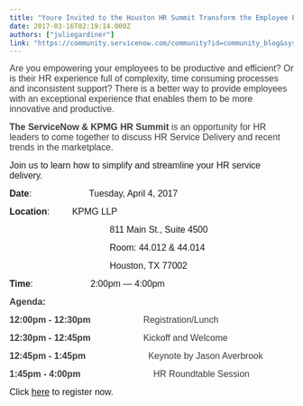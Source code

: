 ```yaml
---
title: "Youre Invited to the Houston HR Summit Transform the Employee Experience"
date: 2017-03-16T02:19:14.000Z
authors: ["juliegardiner"]
link: "https://community.servicenow.com/community?id=community_blog&sys_id=d2dde6e9dbd0dbc01dcaf3231f9619d6"
---
```

<p><span style="font-size: 12.0pt; font-family: Arial; color: #3d3d3d;">Are you empowering your employees to be productive and efficient? Or is their HR experience full of complexity, time consuming processes and inconsistent support? There is a better way to provide employees with an exceptional experience that enables them to be more innovative and productive.</span></p><p></p><p><strong style="color: #3d3d3d; font-size: 12.0pt; font-family: Arial;">The ServiceNow &amp; KPMG HR Summit</strong><span style="font-size: 12.0pt; font-family: Arial; color: #3d3d3d;"> is an opportunity for HR leaders to come together to discuss HR Service Delivery and recent trends in the marketplace.</span></p><p></p><p><span style="font-size: 12.0pt; font-family: Arial;">Join us to learn how to simplify and streamline your HR service delivery.</span></p><p></p><p><strong style="font-size: 12.0pt; font-family: Arial;">Date</strong><span style="font-size: 12.0pt; font-family: Arial;">:                       Tuesday, April 4, 2017</span></p><p><strong style="font-size: 12.0pt; font-family: Arial;">Location</strong><span style="font-size: 12.0pt; font-family: Arial;">:         KPMG LLP</span></p><p><span style="font-size: 12.0pt; font-family: Arial;">                                         811 Main St., Suite 4500</span></p><p><span style="font-size: 12.0pt; font-family: Arial;">                                         Room: 44.012 &amp; 44.014</span></p><p><span style="font-size: 12.0pt; font-family: Arial;">                                         Houston, TX 77002</span></p><p><strong style="font-size: 12.0pt; font-family: Arial;">Time</strong><span style="font-size: 12.0pt; font-family: Arial;">:                       2:00pm — 4:00pm</span></p><p></p><p><strong style="color: #3d3d3d; font-size: 12.0pt; font-family: Arial;">Agenda:</strong> </p><p><strong style="color: #3d3d3d; font-size: 12.0pt; font-family: Arial;">12:00pm - 12:30pm</strong><span style="font-size: 12.0pt; font-family: Arial; color: #3d3d3d;">                     Registration/Lunch</span></p><p><strong style="color: #3d3d3d; font-size: 12.0pt; font-family: Arial;">12:30pm - 12:45pm</strong><span style="font-size: 12.0pt; font-family: Arial; color: #3d3d3d;">                     Kickoff and Welcome</span></p><p><strong style="color: #3d3d3d; font-size: 12.0pt; font-family: Arial;">12:45pm - 1:45pm</strong><span style="font-size: 12.0pt; font-family: Arial; color: #3d3d3d;">                         Keynote by Jason Averbrook</span></p><p><strong style="color: #3d3d3d; font-size: 12.0pt; font-family: Arial;">1:45pm - 4:00pm</strong><span style="font-size: 12.0pt; font-family: Arial; color: #3d3d3d;">                             HR Roundtable Session</span></p><p></p><p><span style="font-size: 12.0pt; font-family: Arial;">Click <span style="text-decoration: underline;"><a title="fo.servicenow.com/LP=7379?elqTrackId=33e1ebabfed64e49a2c8572bf7e4363d&elq=00000000000000000000000000000000&elqaid=18727&elqat=1&elqCampaignId=8164" href="http://info.servicenow.com/LP=7379?elqTrackId=33e1ebabfed64e49a2c8572bf7e4363d&amp;elq=00000000000000000000000000000000&amp;elqaid=18727&amp;elqat=1&amp;elqCampaignId=8164">here</a></span> to register now.</span></p>
